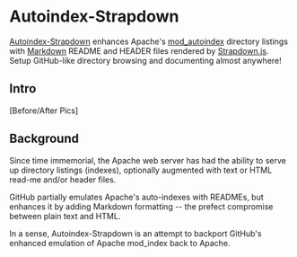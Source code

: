 Autoindex-Strapdown
===================

[Autoindex-Strapdown] enhances Apache's [mod_autoindex] directory listings with
[Markdown] README and HEADER files rendered by [Strapdown.js]. Setup GitHub-like
directory browsing and documenting almost anywhere!

Intro
-----

[Before/After Pics]




Background
----------

Since time immemorial, the Apache web server has had the ability to serve up directory
listings (indexes), optionally augmented with text or HTML read-me and/or header files.

GitHub partially emulates Apache's auto-indexes with READMEs, but enhances it by adding
Markdown formatting -- the prefect compromise between plain text and HTML.

In a sense, Autoindex-Strapdown is an attempt to backport GitHub's enhanced emulation of
Apache mod_index back to Apache.

[Autoindex-Strapdown]: http://autoindex-strapdown.habilis.net
[mod_autoindex]: http://httpd.apache.org/docs/2.2/mod/mod_autoindex.html
[Markdown]: https://daringfireball.net/projects/markdown/
[Strapdown.js]: http://strapdownjs.com
